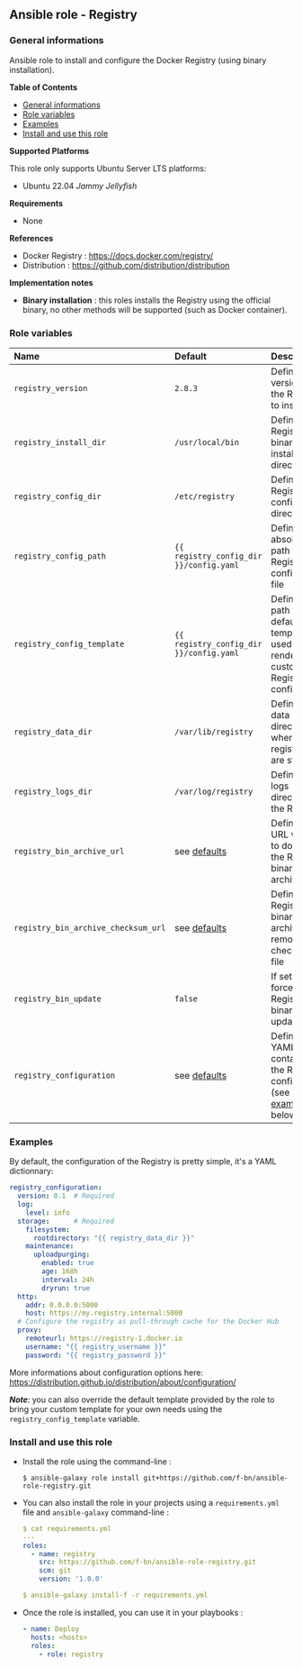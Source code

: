 ## Ansible role - Registry

### General informations

Ansible role to install and configure the Docker Registry (using binary installation).

**Table of Contents**

- [General informations](#general-informations)
- [Role variables](#role-variables)
- [Examples](#examples)
- [Install and use this role](#install-and-use-this-role)

**Supported Platforms**

This role only supports Ubuntu Server LTS platforms:

  - Ubuntu 22.04 *Jammy Jellyfish*

**Requirements**

  - None

**References**

  - Docker Registry : https://docs.docker.com/registry/
  - Distribution : https://github.com/distribution/distribution

**Implementation notes**
  
  - **Binary installation** : this roles installs the Registry using the official binary, no other methods will be supported (such as Docker container).

### Role variables

| Name                              | Default                      | Description                                                      |
| :-------------------------------- | :--------------------------- | :--------------------------------------------------------------- |
| `registry_version`                | `2.8.3`                      | Defines the version of the Registry to install                   |
| `registry_install_dir`            | `/usr/local/bin`             | Defines the Registry binary installation directory               |
| `registry_config_dir`             | `/etc/registry`              | Defines the Registry configuration directory                     |
| `registry_config_path`            | `{{ registry_config_dir }}/config.yaml`|  Defines the absolute path to the Registry configuration file |
| `registry_config_template`        | `{{ registry_config_dir }}/config.yaml`|  Defines the path to the default template used to render custom Registry configuration |
| `registry_data_dir`               | `/var/lib/registry`          | Defines the data directory where all registry files are stored   |
| `registry_logs_dir`               | `/var/log/registry`          | Defines the logs directory of the Registry                       |
| `registry_bin_archive_url`        | see [defaults](defaults/main.yml) | Defines the URL where to download the Registry binary archive    |
| `registry_bin_archive_checksum_url`| see [defaults](defaults/main.yml) | Defines the Registry binary archive remote checksum file        |
| `registry_bin_update`             | `false`                      | If set to `true`, force the Registry binary update               |
| `registry_configuration`          | see [defaults](defaults/main.yml) | Defines a YAML dict containing the Registry configuration (see [examples](€examples) below) |

### Examples

By default, the configuration of the Registry is pretty simple, it's a YAML dictionnary:

```YAML
registry_configuration:
  version: 0.1  # Required
  log:
    level: info
  storage:      # Required
    filesystem:
      rootdirectory: "{{ registry_data_dir }}"
    maintenance:
      uploadpurging:
        enabled: true
        age: 168h
        interval: 24h
        dryrun: true
  http:
    addr: 0.0.0.0:5000
    host: https://my.registry.internal:5000
  # Configure the registry as pull-through cache for the Docker Hub
  proxy:
    remoteurl: https://registry-1.docker.io
    username: "{{ registry_username }}"
    password: "{{ registry_password }}"
```

More informations about configuration options here: https://distribution.github.io/distribution/about/configuration/ 

***Note***: you can also override the default template provided by the role to bring your custom template for your own needs using the `registry_config_template` variable.

### Install and use this role

* Install the role using the command-line :

  ```shell
  $ ansible-galaxy role install git+https://github.com/f-bn/ansible-role-registry.git
  ```

* You can also install the role in your projects using a `requirements.yml` file and `ansible-galaxy` command-line :

  ```YAML
  $ cat requirements.yml
  ---
  roles:
    - name: registry
      src: https://github.com/f-bn/ansible-role-registry.git
      scm: git
      version: '1.0.0'

  $ ansible-galaxy install-f -r requirements.yml
  ```

* Once the role is installed, you can use it in your playbooks :

  ```yaml
  - name: Deploy
    hosts: <hosts>
    roles:
      - role: registry
  ```
